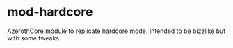 # mod-hardcore
AzerothCore module to replicate hardcore mode. Intended to be bizzlike but with some tweaks.
